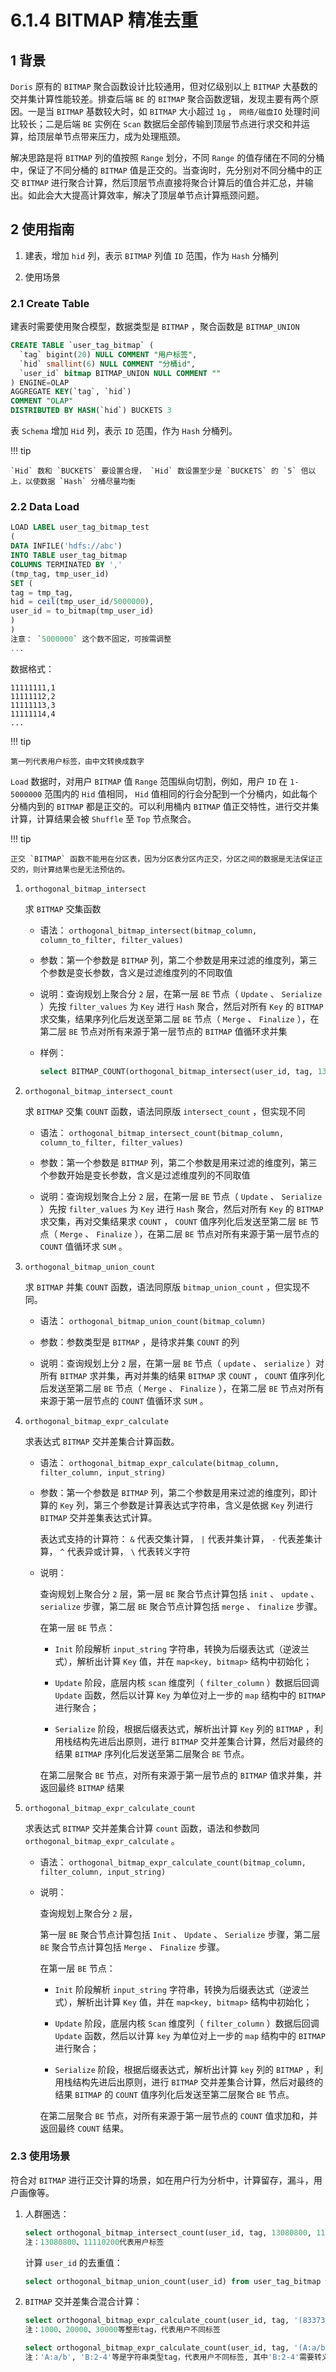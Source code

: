 # 6.1.4 BITMAP 精准去重

## 1 背景

`Doris` 原有的 `BITMAP` 聚合函数设计比较通用，但对亿级别以上 `BITMAP` 大基数的交并集计算性能较差。排查后端 `BE` 的 `BITMAP` 聚合函数逻辑，发现主要有两个原因。一是当 `BITMAP` 基数较大时，如 `BITMAP` 大小超过 `1g` ， `网络/磁盘IO` 处理时间比较长；二是后端 `BE` 实例在 `Scan` 数据后全部传输到顶层节点进行求交和并运算，给顶层单节点带来压力，成为处理瓶颈。

解决思路是将 `BITMAP` 列的值按照 `Range` 划分，不同 `Range` 的值存储在不同的分桶中，保证了不同分桶的 `BITMAP` 值是正交的。当查询时，先分别对不同分桶中的正交 `BITMAP` 进行聚合计算，然后顶层节点直接将聚合计算后的值合并汇总，并输出。如此会大大提高计算效率，解决了顶层单节点计算瓶颈问题。

## 2 使用指南

1. 建表，增加 `hid` 列，表示 `BITMAP` 列值 `ID` 范围，作为 `Hash` 分桶列

2. 使用场景

### 2.1 Create Table

建表时需要使用聚合模型，数据类型是 `BITMAP` ，聚合函数是 `BITMAP_UNION`

```sql
CREATE TABLE `user_tag_bitmap` (
  `tag` bigint(20) NULL COMMENT "用户标签",
  `hid` smallint(6) NULL COMMENT "分桶id",
  `user_id` bitmap BITMAP_UNION NULL COMMENT ""
) ENGINE=OLAP
AGGREGATE KEY(`tag`, `hid`)
COMMENT "OLAP"
DISTRIBUTED BY HASH(`hid`) BUCKETS 3
```

表 `Schema` 增加 `Hid` 列，表示 `ID` 范围，作为 `Hash` 分桶列。

!!! tip

    `Hid` 数和 `BUCKETS` 要设置合理， `Hid` 数设置至少是 `BUCKETS` 的 `5` 倍以上，以使数据 `Hash` 分桶尽量均衡

### 2.2 Data Load

```sql
LOAD LABEL user_tag_bitmap_test
(
DATA INFILE('hdfs://abc')
INTO TABLE user_tag_bitmap
COLUMNS TERMINATED BY ','
(tmp_tag, tmp_user_id)
SET (
tag = tmp_tag,
hid = ceil(tmp_user_id/5000000),
user_id = to_bitmap(tmp_user_id)
)
)
注意： `5000000` 这个数不固定，可按需调整
...
```

数据格式：

```text
11111111,1
11111112,2
11111113,3
11111114,4
...
```

!!! tip

    第一列代表用户标签，由中文转换成数字

`Load` 数据时，对用户 `BITMAP` 值 `Range` 范围纵向切割，例如，用户 `ID` 在 `1-5000000` 范围内的 `Hid` 值相同， `Hid` 值相同的行会分配到一个分桶内，如此每个分桶内到的 `BITMAP` 都是正交的。可以利用桶内 `BITMAP` 值正交特性，进行交并集计算，计算结果会被 `Shuffle` 至 `Top` 节点聚合。

!!! tip

    正交 `BITMAP` 函数不能用在分区表，因为分区表分区内正交，分区之间的数据是无法保证正交的，则计算结果也是无法预估的。

1. `orthogonal_bitmap_intersect`

    求 `BITMAP` 交集函数

    * 语法： `orthogonal_bitmap_intersect(bitmap_column, column_to_filter, filter_values)`

    * 参数：第一个参数是 `BITMAP` 列，第二个参数是用来过滤的维度列，第三个参数是变长参数，含义是过滤维度列的不同取值

    * 说明：查询规划上聚合分 `2` 层，在第一层 `BE` 节点（ `Update` 、 `Serialize` ）先按 `filter_values` 为 `Key` 进行 `Hash` 聚合，然后对所有 `Key` 的 `BITMAP` 求交集，结果序列化后发送至第二层 `BE` 节点（ `Merge` 、 `Finalize` ），在第二层 `BE` 节点对所有来源于第一层节点的 `BITMAP` 值循环求并集

    * 样例：

        ```sql
        select BITMAP_COUNT(orthogonal_bitmap_intersect(user_id, tag, 13080800, 11110200)) from user_tag_bitmap  where tag in (13080800, 11110200);
        ```

2. `orthogonal_bitmap_intersect_count`

    求 `BITMAP` 交集 `COUNT` 函数，语法同原版 `intersect_count` ，但实现不同

    * 语法： `orthogonal_bitmap_intersect_count(bitmap_column, column_to_filter, filter_values)`

    * 参数：第一个参数是 `BITMAP` 列，第二个参数是用来过滤的维度列，第三个参数开始是变长参数，含义是过滤维度列的不同取值

    * 说明：查询规划聚合上分 `2` 层，在第一层 `BE` 节点（ `Update` 、 `Serialize` ）先按 `filter_values` 为 `Key` 进行 `Hash` 聚合，然后对所有 `Key` 的 `BITMAP` 求交集，再对交集结果求 `COUNT` ， `COUNT` 值序列化后发送至第二层 `BE` 节点（ `Merge` 、 `Finalize` ），在第二层 `BE` 节点对所有来源于第一层节点的 `COUNT` 值循环求 `SUM` 。

3. `orthogonal_bitmap_union_count`

    求 `BITMAP` 并集 `COUNT` 函数，语法同原版 `bitmap_union_count` ，但实现不同。

    * 语法： `orthogonal_bitmap_union_count(bitmap_column)`

    * 参数：参数类型是 `BITMAP` ，是待求并集 `COUNT` 的列

    * 说明：查询规划上分 `2` 层，在第一层 `BE` 节点（ `update` 、 `serialize` ）对所有 `BITMAP` 求并集，再对并集的结果 `BITMAP` 求 `COUNT` ， `COUNT` 值序列化后发送至第二层 `BE` 节点（ `Merge` 、 `Finalize` ），在第二层 `BE` 节点对所有来源于第一层节点的 `COUNT` 值循环求 `SUM` 。

4. `orthogonal_bitmap_expr_calculate`

    求表达式 `BITMAP` 交并差集合计算函数。

    * 语法： `orthogonal_bitmap_expr_calculate(bitmap_column, filter_column, input_string)`

    * 参数：第一个参数是 `BITMAP` 列，第二个参数是用来过滤的维度列，即计算的 `Key` 列，第三个参数是计算表达式字符串，含义是依据 `Key` 列进行 `BITMAP` 交并差集表达式计算。

        表达式支持的计算符： `&` 代表交集计算， `|` 代表并集计算， `-` 代表差集计算， `^` 代表异或计算， `\` 代表转义字符

    * 说明：

        查询规划上聚合分 `2` 层，第一层 `BE` 聚合节点计算包括 `init` 、 `update` 、 `serialize` 步骤，第二层 `BE` 聚合节点计算包括 `merge` 、 `finalize` 步骤。

        在第一层 `BE` 节点：

        * `Init` 阶段解析 `input_string` 字符串，转换为后缀表达式（逆波兰式），解析出计算 `Key` 值，并在 `map<key, bitmap>` 结构中初始化；

        * `Update` 阶段，底层内核 `scan` 维度列（ `filter_column` ）数据后回调 `Update` 函数，然后以计算 `Key` 为单位对上一步的 `map` 结构中的 `BITMAP` 进行聚合；

        * `Serialize` 阶段，根据后缀表达式，解析出计算 `Key` 列的 `BITMAP` ，利用栈结构先进后出原则，进行 `BITMAP` 交并差集合计算，然后对最终的结果 `BITMAP` 序列化后发送至第二层聚合 `BE` 节点。

        在第二层聚合 `BE` 节点，对所有来源于第一层节点的 `BITMAP` 值求并集，并返回最终 `BITMAP` 结果

5. `orthogonal_bitmap_expr_calculate_count`

    求表达式 `BITMAP` 交并差集合计算 `count` 函数，语法和参数同 `orthogonal_bitmap_expr_calculate` 。

    * 语法： `orthogonal_bitmap_expr_calculate_count(bitmap_column, filter_column, input_string)`

    * 说明：

        查询规划上聚合分 `2` 层，

        第一层 `BE` 聚合节点计算包括 `Init` 、 `Update` 、 `Serialize` 步骤，第二层 `BE` 聚合节点计算包括 `Merge` 、 `Finalize` 步骤。

        在第一层 `BE` 节点：

        * `Init` 阶段解析 `input_string` 字符串，转换为后缀表达式（逆波兰式），解析出计算 `Key` 值，并在 `map<key, bitmap>` 结构中初始化；

        * `Update` 阶段，底层内核 `Scan` 维度列（ `filter_column` ）数据后回调 `Update` 函数，然后以计算 `key` 为单位对上一步的 `map` 结构中的 `BITMAP` 进行聚合；

        * `Serialize` 阶段，根据后缀表达式，解析出计算 `key` 列的 `BITMAP` ，利用栈结构先进后出原则，进行 `BITMAP` 交并差集合计算，然后对最终的结果 `BITMAP` 的 `COUNT` 值序列化后发送至第二层聚合 `BE` 节点。

        在第二层聚合 `BE` 节点，对所有来源于第一层节点的 `COUNT` 值求加和，并返回最终 `COUNT` 结果。

### 2.3 使用场景

符合对 `BITMAP` 进行正交计算的场景，如在用户行为分析中，计算留存，漏斗，用户画像等。

1. 人群圈选：

    ```sql
    select orthogonal_bitmap_intersect_count(user_id, tag, 13080800, 11110200) from user_tag_bitmap where tag in (13080800, 11110200);
    注：13080800、11110200代表用户标签
    ```

    计算 `user_id` 的去重值：

    ```sql
    select orthogonal_bitmap_union_count(user_id) from user_tag_bitmap where tag in (13080800, 11110200);
    ```

2. `BITMAP` 交并差集合混合计算：

    ```sql
    select orthogonal_bitmap_expr_calculate_count(user_id, tag, '(833736|999777)&(1308083|231207)&(1000|20000-30000)') from user_tag_bitmap where tag in (833736,999777,130808,231207,1000,20000,30000);
    注：1000、20000、30000等整形tag，代表用户不同标签
    ```

    ```sql
    select orthogonal_bitmap_expr_calculate_count(user_id, tag, '(A:a/b|B:2\\-4)&(C:1-D:12)&E:23') from user_str_tag_bitmap where tag in ('A:a/b', 'B:2-4', 'C:1', 'D:12', 'E:23');
    注：'A:a/b', 'B:2-4'等是字符串类型tag，代表用户不同标签, 其中'B:2-4'需要转义成'B:2\\-4'
    ```
